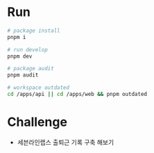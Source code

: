 # Run

```bash
# package install
pnpm i

# run develop
pnpm dev

# package audit
pnpm audit

# workspace outdated
cd /apps/api || cd /apps/web && pnpm outdated
```

# Challenge

- 세븐라인랩스 출퇴근 기록 구축 해보기